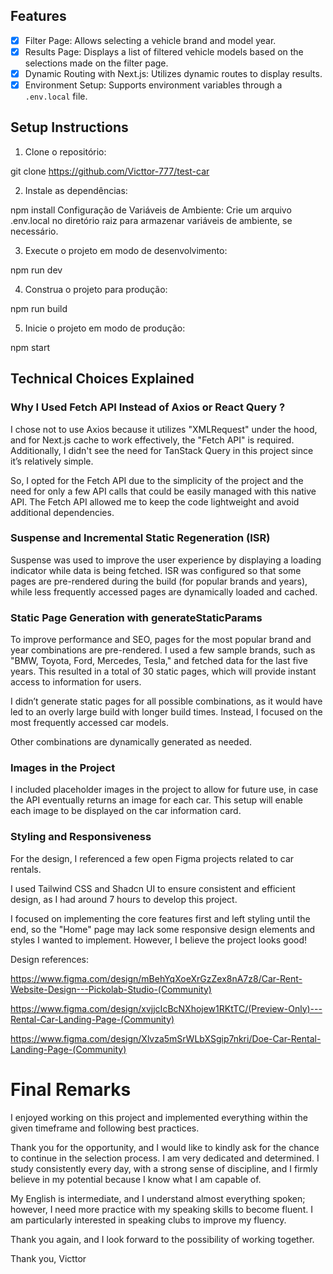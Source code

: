 ## Features

- [x] Filter Page: Allows selecting a vehicle brand and model year.
- [x] Results Page: Displays a list of filtered vehicle models based on the selections made on the filter page.
- [x] Dynamic Routing with Next.js: Utilizes dynamic routes to display results.
- [x] Environment Setup: Supports environment variables through a `.env.local` file.

## Setup Instructions

1. Clone o repositório:

git clone https://github.com/Victtor-777/test-car

2. Instale as dependências:

npm install
Configuração de Variáveis de Ambiente: Crie um arquivo .env.local no diretório raiz para armazenar variáveis de ambiente, se necessário.

3. Execute o projeto em modo de desenvolvimento:

npm run dev

4. Construa o projeto para produção:

npm run build

5. Inicie o projeto em modo de produção:

npm start

## Technical Choices Explained

### Why I Used Fetch API Instead of Axios or React Query ?

I chose not to use Axios because it utilizes "XMLRequest" under the hood, and for Next.js cache to work effectively, the "Fetch API" is required. Additionally, I didn't see the need for TanStack Query in this project since it’s relatively simple.

So, I opted for the Fetch API due to the simplicity of the project and the need for only a few API calls that could be easily managed with this native API. The Fetch API allowed me to keep the code lightweight and avoid additional dependencies.

### Suspense and Incremental Static Regeneration (ISR)

Suspense was used to improve the user experience by displaying a loading indicator while data is being fetched. ISR was configured so that some pages are pre-rendered during the build (for popular brands and years), while less frequently accessed pages are dynamically loaded and cached.

### Static Page Generation with generateStaticParams

To improve performance and SEO, pages for the most popular brand and year combinations are pre-rendered. I used a few sample brands, such as "BMW, Toyota, Ford, Mercedes, Tesla," and fetched data for the last five years. This resulted in a total of 30 static pages, which will provide instant access to information for users.

I didn’t generate static pages for all possible combinations, as it would have led to an overly large build with longer build times. Instead, I focused on the most frequently accessed car models.

Other combinations are dynamically generated as needed.

### Images in the Project

I included placeholder images in the project to allow for future use, in case the API eventually returns an image for each car. This setup will enable each image to be displayed on the car information card.

### Styling and Responsiveness

For the design, I referenced a few open Figma projects related to car rentals.

I used Tailwind CSS and Shadcn UI to ensure consistent and efficient design, as I had around 7 hours to develop this project.

I focused on implementing the core features first and left styling until the end, so the "Home" page may lack some responsive design elements and styles I wanted to implement. However, I believe the project looks good!

Design references:

https://www.figma.com/design/mBehYqXoeXrGzZex8nA7z8/Car-Rent-Website-Design---Pickolab-Studio-(Community)

https://www.figma.com/design/xvjjcIcBcNXhojew1RKtTC/(Preview-Only)---Rental-Car-Landing-Page-(Community)

https://www.figma.com/design/Xlvza5mSrWLbXSgip7nkri/Doe-Car-Rental-Landing-Page-(Community)

# Final Remarks

I enjoyed working on this project and implemented everything within the given timeframe and following best practices.

Thank you for the opportunity, and I would like to kindly ask for the chance to continue in the selection process. I am very dedicated and determined. I study consistently every day, with a strong sense of discipline, and I firmly believe in my potential because I know what I am capable of.

My English is intermediate, and I understand almost everything spoken; however, I need more practice with my speaking skills to become fluent. I am particularly interested in speaking clubs to improve my fluency.

Thank you again, and I look forward to the possibility of working together.

Thank you,
Victtor
